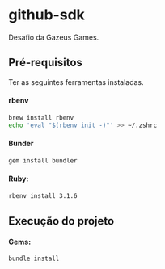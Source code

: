 # github-sdk

Desafio da Gazeus Games.

## Pré-requisitos

Ter as seguintes ferramentas instaladas.

#### rbenv

```sh
brew install rbenv
echo 'eval "$(rbenv init -)"' >> ~/.zshrc
```

#### Bunder

```sh
gem install bundler
```

#### Ruby:

```sh
rbenv install 3.1.6
```

## Execução do projeto

#### Gems:

```sh
bundle install
```